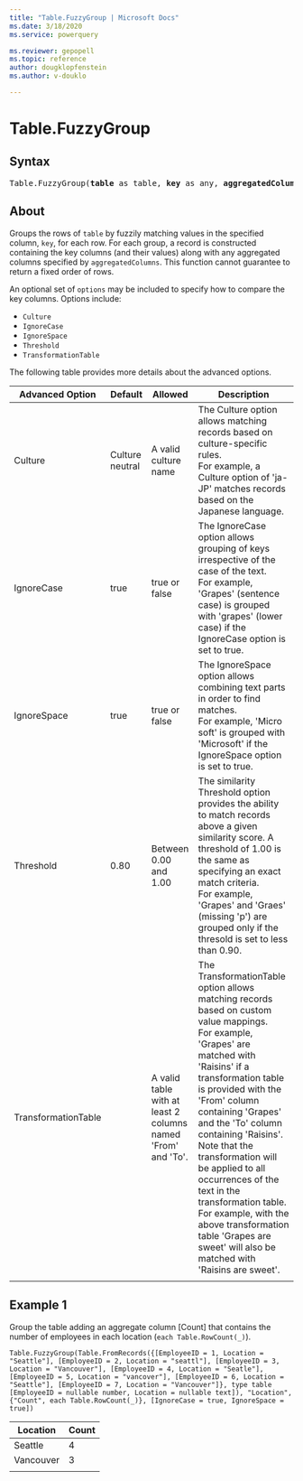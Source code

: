 ```yaml
---
title: "Table.FuzzyGroup | Microsoft Docs"
ms.date: 3/18/2020
ms.service: powerquery

ms.reviewer: gepopell
ms.topic: reference
author: dougklopfenstein
ms.author: v-douklo

---
```

# Table.FuzzyGroup
  
## Syntax

<pre>
Table.FuzzyGroup(<b>table</b> as table, <b>key</b> as any, <b>aggregatedColumns</b> as list, optional <b>options</b> as nullable record) as table
</pre>
  

## About

Groups the rows of `table` by fuzzily matching values in the specified column, `key`, for each row. For each group, a record is constructed containing the key columns (and their values) along with any aggregated columns specified by `aggregatedColumns`. This function cannot guarantee to return a fixed order of rows.

An optional set of `options` may be included to specify how to compare the key columns. Options include:

* `Culture`
* `IgnoreCase`
* `IgnoreSpace`
* `Threshold`
* `TransformationTable`

The following table provides more details about the advanced options. 

|Advanced Option |Default |Allowed |Description |
| --- | --- | --- | --- |
|Culture |Culture neutral |A valid culture name |The Culture option allows matching records based on culture-specific rules. <br/> For example, a Culture option of 'ja-JP' matches records based on the Japanese language. |
|IgnoreCase |true |true or false |The IgnoreCase option allows grouping of keys irrespective of the case of the text. <br/> For example, 'Grapes' (sentence case) is grouped with 'grapes' (lower case) if the IgnoreCase option is set to true. |
|IgnoreSpace |true |true or false |The IgnoreSpace option allows combining text parts in order to find matches. <br/> For example, 'Micro soft' is grouped with 'Microsoft' if the IgnoreSpace option is set to true. |
|Threshold |0.80 |Between 0.00 and 1.00 |The similarity Threshold option provides the ability to match records above a given similarity score. A threshold of 1.00 is the same as specifying an exact match criteria. <br/> For example, 'Grapes' and 'Graes' (missing 'p') are grouped only if the thresold is set to less than 0.90. |
|TransformationTable | |A valid table with at least 2 columns named 'From' and 'To'. |The TransformationTable option allows matching records based on custom value mappings. <br/> For example, 'Grapes' are matched with 'Raisins' if a transformation table is provided with the 'From' column containing 'Grapes' and the 'To' column containing 'Raisins'. Note that the transformation will be applied to all occurrences of the text in the transformation table. For example, with the above transformation table 'Grapes are sweet' will also be matched with 'Raisins are sweet'. |
| | | | | 

## Example 1
Group the table adding an aggregate column [Count] that contains the number of employees in each location (`each Table.RowCount(_)`).

```powerquery-m
Table.FuzzyGroup(Table.FromRecords({[EmployeeID = 1, Location = "Seattle"], [EmployeeID = 2, Location = "seattl"], [EmployeeID = 3, Location = "Vancouver"], [EmployeeID = 4, Location = "Seatle"], [EmployeeID = 5, Location = "vancover"], [EmployeeID = 6, Location = "Seattle"], [EmployeeID = 7, Location = "Vancouver"]}, type table [EmployeeID = nullable number, Location = nullable text]), "Location", {"Count", each Table.RowCount(_)}, [IgnoreCase = true, IgnoreSpace = true])
```

|Location |Count |
| --- | --- |
|Seattle |4 |
|Vancouver |3 |
| | |

